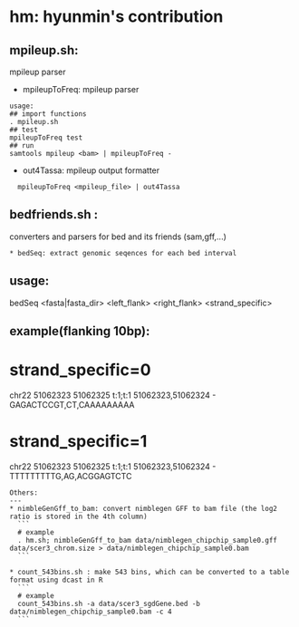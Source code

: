 hm: hyunmin's contribution
==

mpileup.sh:
---
mpileup parser 
 * mpileupToFreq: mpileup parser
  ```
  usage: 
  ## import functions
  . mpileup.sh
  ## test 
  mpileupToFreq test
  ## run 
  samtools mpileup <bam> | mpileupToFreq -
  ```
  
* out4Tassa: mpileup output formatter
```
  mpileupToFreq <mpileup_file> | out4Tassa
```

bedfriends.sh : 
---
converters and parsers for bed and its friends (sam,gff,...) 

 
  
  ```
  * bedSeq: extract genomic seqences for each bed interval
  ```
  ## usage:
  bedSeq <bed> <fasta|fasta_dir> <left_flank> <right_flank> <strand_specific>
  
  ## example(flanking 10bp):
  # strand_specific=0
chr22	51062323	51062325	t:1;t:1	51062323,51062324	-	GAGACTCCGT,CT,CAAAAAAAAA
  # strand_specific=1
chr22	51062323	51062325	t:1;t:1	51062323,51062324	-	TTTTTTTTTG,AG,ACGGAGTCTC


  ```
Others:
---
  * nimbleGenGff_to_bam: convert nimblegen GFF to bam file (the log2 ratio is stored in the 4th column)
	```
	# example 
	. hm.sh; nimbleGenGff_to_bam data/nimblegen_chipchip_sample0.gff data/scer3_chrom.size > data/nimblegen_chipchip_sample0.bam
	```

  * count_543bins.sh : make 543 bins, which can be converted to a table format using dcast in R
	```
	# example
	count_543bins.sh -a data/scer3_sgdGene.bed -b data/nimblegen_chipchip_sample0.bam -c 4
	```



